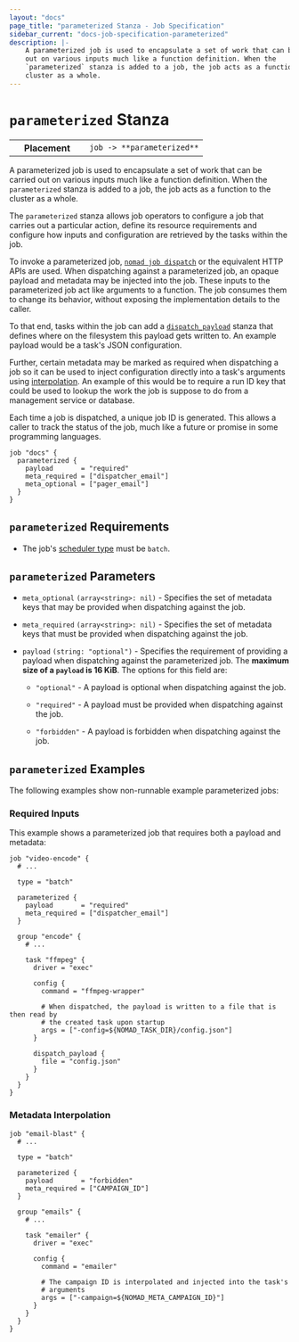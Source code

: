 ```yaml
---
layout: "docs"
page_title: "parameterized Stanza - Job Specification"
sidebar_current: "docs-job-specification-parameterized"
description: |-
    A parameterized job is used to encapsulate a set of work that can be carried
    out on various inputs much like a function definition. When the
    `parameterized` stanza is added to a job, the job acts as a function to the
    cluster as a whole.
---
```


# `parameterized` Stanza

<table class="table table-bordered table-striped">
  <tr>
    <th width="120">Placement</th>
    <td>
      <code>job -> **parameterized**</code>
    </td>
  </tr>
</table>

A parameterized job is used to encapsulate a set of work that can be carried out
on various inputs much like a function definition. When the `parameterized`
stanza is added to a job, the job acts as a function to the cluster as a whole.

The `parameterized` stanza allows job operators to configure a job that carries
out a particular action, define its resource requirements and configure how
inputs and configuration are retrieved by the tasks within the job.

To invoke a parameterized job, [`nomad job
dispatch`][dispatch command] or the equivalent HTTP APIs are
used. When dispatching against a parameterized job, an opaque payload and
metadata may be injected into the job. These inputs to the parameterized job act
like arguments to a function. The job consumes them to change its behavior,
without exposing the implementation details to the caller.

To that end, tasks within the job can add a
[`dispatch_payload`][dispatch_payload] stanza that
defines where on the filesystem this payload gets written to. An example payload
would be a task's JSON configuration.

Further, certain metadata may be marked as required when dispatching a job so it
can be used to inject configuration directly into a task's arguments using
[interpolation]. An example of this would be to require a run ID key that
could be used to lookup the work the job is suppose to do from a management
service or database.

Each time a job is dispatched, a unique job ID is generated. This allows a
caller to track the status of the job, much like a future or promise in some
programming languages.

```hcl
job "docs" {
  parameterized {
    payload       = "required"
    meta_required = ["dispatcher_email"]
    meta_optional = ["pager_email"]
  }
}
```

## `parameterized` Requirements

 - The job's [scheduler type][batch-type] must be `batch`.

## `parameterized` Parameters

- `meta_optional` `(array<string>: nil)` - Specifies the set of metadata keys that
   may be provided when dispatching against the job.

- `meta_required` `(array<string>: nil)` - Specifies the set of metadata keys that
  must be provided when dispatching against the job.

- `payload` `(string: "optional")` - Specifies the requirement of providing a
  payload when dispatching against the parameterized job. The **maximum size of a
  `payload` is 16 KiB**. The options for this
  field are:

  - `"optional"` - A payload is optional when dispatching against the job.

  - `"required"` - A payload must be provided when dispatching against the job.

  - `"forbidden"` - A payload is forbidden when dispatching against the job.

## `parameterized` Examples

The following examples show non-runnable example parameterized jobs:

### Required Inputs

This example shows a parameterized job that requires both a payload and
metadata:

```hcl
job "video-encode" {
  # ...

  type = "batch"

  parameterized {
    payload       = "required"
    meta_required = ["dispatcher_email"]
  }

  group "encode" {
    # ...

    task "ffmpeg" {
      driver = "exec"

      config {
        command = "ffmpeg-wrapper"

        # When dispatched, the payload is written to a file that is then read by
        # the created task upon startup
        args = ["-config=${NOMAD_TASK_DIR}/config.json"]
      }

      dispatch_payload {
        file = "config.json"
      }
    }
  }
}
```

### Metadata Interpolation

```hcl
job "email-blast" {
  # ...

  type = "batch"

  parameterized {
    payload       = "forbidden"
    meta_required = ["CAMPAIGN_ID"]
  }

  group "emails" {
    # ...

    task "emailer" {
      driver = "exec"

      config {
        command = "emailer"

        # The campaign ID is interpolated and injected into the task's
        # arguments
        args = ["-campaign=${NOMAD_META_CAMPAIGN_ID}"]
      }
    }
  }
}
```

[batch-type]: /docs/job-specification/job.html#type "Batch scheduler type"
[dispatch command]: /docs/commands/job/dispatch.html "Nomad Job Dispatch Command"
[resources]: /docs/job-specification/resources.html "Nomad resources Job Specification"
[interpolation]: /docs/runtime/interpolation.html "Nomad Runtime Interpolation"
[dispatch_payload]: /docs/job-specification/dispatch_payload.html "Nomad dispatch_payload Job Specification"
